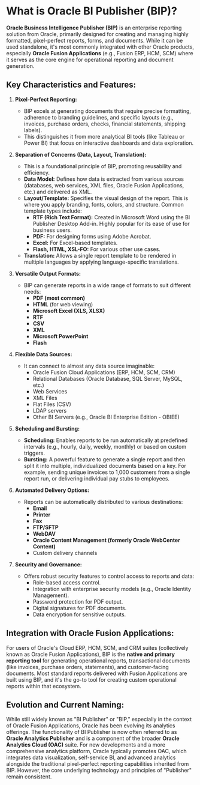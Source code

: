 # What is Oracle BI Publisher (BIP)?

**Oracle Business Intelligence Publisher (BIP)** is an enterprise reporting solution from Oracle, primarily designed for creating and managing highly formatted, pixel-perfect reports, forms, and documents. While it can be used standalone, it's most commonly integrated with other Oracle products, especially **Oracle Fusion Applications** (e.g., Fusion ERP, HCM, SCM) where it serves as the core engine for operational reporting and document generation.

## Key Characteristics and Features:

1.  **Pixel-Perfect Reporting:**
    * BIP excels at generating documents that require precise formatting, adherence to branding guidelines, and specific layouts (e.g., invoices, purchase orders, checks, financial statements, shipping labels).
    * This distinguishes it from more analytical BI tools (like Tableau or Power BI) that focus on interactive dashboards and data exploration.

2.  **Separation of Concerns (Data, Layout, Translation):**
    * This is a foundational principle of BIP, promoting reusability and efficiency.
    * **Data Model:** Defines how data is extracted from various sources (databases, web services, XML files, Oracle Fusion Applications, etc.) and delivered as XML.
    * **Layout/Template:** Specifies the visual design of the report. This is where you apply branding, fonts, colors, and structure. Common template types include:
        * **RTF (Rich Text Format):** Created in Microsoft Word using the BI Publisher Desktop Add-in. Highly popular for its ease of use for business users.
        * **PDF:** For designing forms using Adobe Acrobat.
        * **Excel:** For Excel-based templates.
        * **Flash, HTML, XSL-FO:** For various other use cases.
    * **Translation:** Allows a single report template to be rendered in multiple languages by applying language-specific translations.

3.  **Versatile Output Formats:**
    * BIP can generate reports in a wide range of formats to suit different needs:
        * **PDF (most common)**
        * **HTML** (for web viewing)
        * **Microsoft Excel (XLS, XLSX)**
        * **RTF**
        * **CSV**
        * **XML**
        * **Microsoft PowerPoint**
        * **Flash**

4.  **Flexible Data Sources:**
    * It can connect to almost any data source imaginable:
        * Oracle Fusion Cloud Applications (ERP, HCM, SCM, CRM)
        * Relational Databases (Oracle Database, SQL Server, MySQL, etc.)
        * Web Services
        * XML Files
        * Flat Files (CSV)
        * LDAP servers
        * Other BI Servers (e.g., Oracle BI Enterprise Edition - OBIEE)

5.  **Scheduling and Bursting:**
    * **Scheduling:** Enables reports to be run automatically at predefined intervals (e.g., hourly, daily, weekly, monthly) or based on custom triggers.
    * **Bursting:** A powerful feature to generate a single report and then split it into multiple, individualized documents based on a key. For example, sending unique invoices to 1,000 customers from a single report run, or delivering individual pay stubs to employees.

6.  **Automated Delivery Options:**
    * Reports can be automatically distributed to various destinations:
        * **Email**
        * **Printer**
        * **Fax**
        * **FTP/SFTP**
        * **WebDAV**
        * **Oracle Content Management (formerly Oracle WebCenter Content)**
        * Custom delivery channels

7.  **Security and Governance:**
    * Offers robust security features to control access to reports and data:
        * Role-based access control.
        * Integration with enterprise security models (e.g., Oracle Identity Management).
        * Password protection for PDF output.
        * Digital signatures for PDF documents.
        * Data encryption for sensitive outputs.

## Integration with Oracle Fusion Applications:

For users of Oracle's Cloud ERP, HCM, SCM, and CRM suites (collectively known as Oracle Fusion Applications), BIP is the **native and primary reporting tool** for generating operational reports, transactional documents (like invoices, purchase orders, statements), and customer-facing documents. Most standard reports delivered with Fusion Applications are built using BIP, and it's the go-to tool for creating custom operational reports within that ecosystem.

## Evolution and Current Naming:

While still widely known as "BI Publisher" or "BIP," especially in the context of Oracle Fusion Applications, Oracle has been evolving its analytics offerings. The functionality of BI Publisher is now often referred to as **Oracle Analytics Publisher** and is a component of the broader **Oracle Analytics Cloud (OAC)** suite. For new developments and a more comprehensive analytics platform, Oracle typically promotes OAC, which integrates data visualization, self-service BI, and advanced analytics alongside the traditional pixel-perfect reporting capabilities inherited from BIP. However, the core underlying technology and principles of "Publisher" remain consistent.
